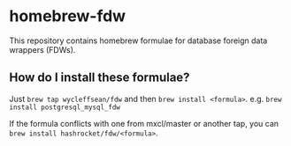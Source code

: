 homebrew-fdw
============

This repository contains homebrew formulae for database foreign data wrappers (FDWs).

How do I install these formulae?
--------------------------------

Just `brew tap wycleffsean/fdw` and then `brew install <formula>`. e.g.
`brew install postgresql_mysql_fdw`

If the formula conflicts with one from mxcl/master or another tap, you can
`brew install hashrocket/fdw/<formula>`.
